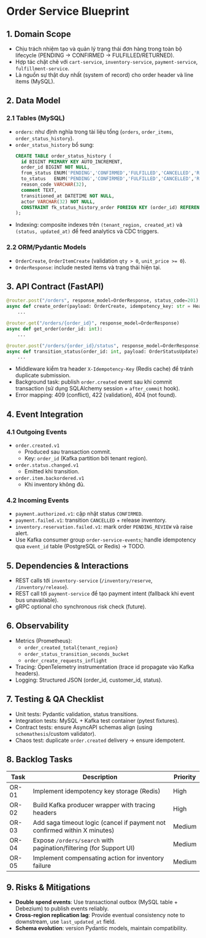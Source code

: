 # Order Service Blueprint

## 1. Domain Scope
- Chịu trách nhiệm tạo và quản lý trạng thái đơn hàng trong toàn bộ lifecycle (PENDING → CONFIRMED → FULFILLED/RETURNED).
- Hợp tác chặt chẽ với `cart-service`, `inventory-service`, `payment-service`, `fulfillment-service`.
- Là nguồn sự thật duy nhất (system of record) cho order header và line items (MySQL).

## 2. Data Model
### 2.1 Tables (MySQL)
- `orders`: như định nghĩa trong tài liệu tổng (`orders`, `order_items`, `order_status_history`).
- `order_status_history` bổ sung:
  ```sql
  CREATE TABLE order_status_history (
    id BIGINT PRIMARY KEY AUTO_INCREMENT,
    order_id BIGINT NOT NULL,
    from_status ENUM('PENDING','CONFIRMED','FULFILLED','CANCELLED','RETURNED') NOT NULL,
    to_status   ENUM('PENDING','CONFIRMED','FULFILLED','CANCELLED','RETURNED') NOT NULL,
    reason_code VARCHAR(32),
    comment TEXT,
    transitioned_at DATETIME NOT NULL,
    actor VARCHAR(32) NOT NULL,
    CONSTRAINT fk_status_history_order FOREIGN KEY (order_id) REFERENCES orders(order_id)
  );
  ```
- Indexing: composite indexes trên `(tenant_region, created_at)` và `(status, updated_at)` để feed analytics và CDC triggers.

### 2.2 ORM/Pydantic Models
- `OrderCreate`, `OrderItemCreate` (validation `qty > 0`, `unit_price >= 0`).
- `OrderResponse`: include nested items và trạng thái hiện tại.

## 3. API Contract (FastAPI)
```python
@router.post("/orders", response_model=OrderResponse, status_code=201)
async def create_order(payload: OrderCreate, idempotency_key: str = Header(...)):
    ...

@router.get("/orders/{order_id}", response_model=OrderResponse)
async def get_order(order_id: int):
    ...

@router.post("/orders/{order_id}/status", response_model=OrderResponse)
async def transition_status(order_id: int, payload: OrderStatusUpdate):
    ...
```

- Middleware kiểm tra header `X-Idempotency-Key` (Redis cache) để tránh duplicate submission.
- Background task: publish `order.created` event sau khi commit transaction (sử dụng SQLAlchemy session + `after_commit` hook).
- Error mapping: 409 (conflict), 422 (validation), 404 (not found).

## 4. Event Integration
### 4.1 Outgoing Events
- `order.created.v1`
  - Produced sau transaction commit.
  - Key: `order_id` (Kafka partition bởi tenant region).
- `order.status.changed.v1`
  - Emitted khi transition.
- `order.item.backordered.v1`
  - Khi inventory không đủ.

### 4.2 Incoming Events
- `payment.authorized.v1`: cập nhật status `CONFIRMED`.
- `payment.failed.v1`: transition `CANCELLED` + release inventory.
- `inventory.reservation.failed.v1`: mark order `PENDING_REVIEW` và raise alert.
- Use Kafka consumer group `order-service-events`; handle idempotency qua `event_id` table (PostgreSQL or Redis) → TODO.

## 5. Dependencies & Interactions
- REST calls tới `inventory-service` (`/inventory/reserve`, `/inventory/release`).
- REST call tới `payment-service` để tạo payment intent (fallback khi event bus unavailable).
- gRPC optional cho synchronous risk check (future).

## 6. Observability
- Metrics (Prometheus):
  - `order_created_total{tenant_region}`
  - `order_status_transition_seconds_bucket`
  - `order_create_requests_inflight`
- Tracing: OpenTelemetry instrumentation (trace id propagate vào Kafka headers).
- Logging: Structured JSON (order_id, customer_id, status).

## 7. Testing & QA Checklist
- Unit tests: Pydantic validation, status transitions.
- Integration tests: MySQL + Kafka test container (pytest fixtures).
- Contract tests: ensure AsyncAPI schemas align (using `schemathesis`/custom validator).
- Chaos test: duplicate `order.created` delivery -> ensure idempotent.

## 8. Backlog Tasks
| Task | Description | Priority |
| --- | --- | --- |
| OR-01 | Implement idempotency key storage (Redis) | High |
| OR-02 | Build Kafka producer wrapper with tracing headers | High |
| OR-03 | Add saga timeout logic (cancel if payment not confirmed within X minutes) | Medium |
| OR-04 | Expose `/orders/search` with pagination/filtering (for Support UI) | Medium |
| OR-05 | Implement compensating action for inventory failure | Medium |

## 9. Risks & Mitigations
- **Double spend events**: Use transactional outbox (MySQL table + Debezium) to publish events reliably.
- **Cross-region replication lag**: Provide eventual consistency note to downstream, use `last_updated_at` field.
- **Schema evolution**: version Pydantic models, maintain compatibility.
